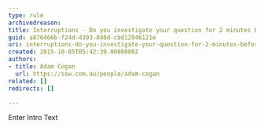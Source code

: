```yaml
---
type: rule
archivedreason: 
title: Interruptions - Do you investigate your question for 2 minutes before asking someone on IM?
guid: a876466b-f24d-4393-840d-cbd12946121e
uri: interruptions-do-you-investigate-your-question-for-2-minutes-before-asking-someone-on-im
created: 2015-10-05T05:42:39.0000000Z
authors:
- title: Adam Cogan
  url: https://ssw.com.au/people/adam-cogan
related: []
redirects: []

---
```



Enter Intro Text
<br><excerpt class='endintro'></excerpt><br>



